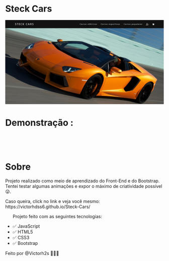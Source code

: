 <h1> Steck Cars </h1>
<img src="thumb.jpg"alt=""> 

<h1> Demonstração :</h1>

 <img src="Steckcars 1.gif" alt=""> 

 <img src="Steckcars 2.gif" alt=""> 


<p></p>
<p></p>
<p></p>

<img src="2021-12-20 23-10-55.gif" alt=""> 
<p></p>
<p></p>
<p></p>
<h1>Sobre</h1>
<p> Projeto realizado como meio de aprendizado do Front-End e do Bootstrap.
Tentei testar algumas animações e expor o máximo de criatividade possível 😜.
<p> Caso queira, click no link e veja você mesmo: https://victorhdss6.github.io/Steck-Cars/ </p> </p>
<ul>
<p> Projeto feito com as seguintes tecnologias: </p>
<li>✅ JavaScript</li>
<li>✅ HTML5</li>
<li>✅ CSS3</li>
<li>✅ Bootstrap</li>
</ul>

Feito por @Victorh2s 👨‍💻🔥
 
